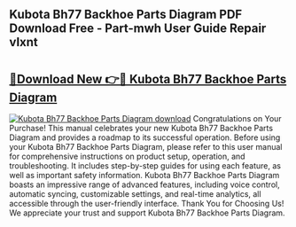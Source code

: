 ## Kubota Bh77 Backhoe Parts Diagram PDF Download Free - Part-mwh User Guide Repair vIxnt

# <h2><a href="http://dfpujl.blite.top/?on=Kubota+Bh77+Backhoe+Parts+Diagram">🔗Download New 👉🔴 Kubota Bh77 Backhoe Parts Diagram</a></h2>

[![Kubota Bh77 Backhoe Parts Diagram download](https://i.imgur.com/lujVjoI.png)](http://dfpujl.blite.top/?on=Kubota+Bh77+Backhoe+Parts+Diagram)
Congratulations on Your Purchase! This manual celebrates your new Kubota Bh77 Backhoe Parts Diagram and provides a roadmap to its successful operation. Before using your Kubota Bh77 Backhoe Parts Diagram, please refer to this user manual for comprehensive instructions on product setup, operation, and troubleshooting. It includes step-by-step guides for using each feature, as well as important safety information. Kubota Bh77 Backhoe Parts Diagram boasts an impressive range of advanced features, including voice control, automatic syncing, customizable settings, and real-time analytics, all accessible through the user-friendly interface. Thank You for Choosing Us! We appreciate your trust and support Kubota Bh77 Backhoe Parts Diagram.
